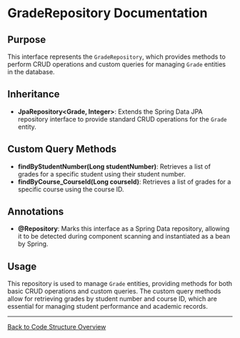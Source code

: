 # GradeRepository Documentation

## Purpose

This interface represents the `GradeRepository`, which provides methods to perform CRUD operations and custom queries for managing `Grade` entities in the database.

## Inheritance

- **JpaRepository<Grade, Integer>**: Extends the Spring Data JPA repository interface to provide standard CRUD operations for the `Grade` entity.

## Custom Query Methods

- **findByStudentNumber(Long studentNumber)**: Retrieves a list of grades for a specific student using their student number.
- **findByCourse_CourseId(Long courseId)**: Retrieves a list of grades for a specific course using the course ID.

## Annotations

- **@Repository**: Marks this interface as a Spring Data repository, allowing it to be detected during component scanning and instantiated as a bean by Spring.

## Usage

This repository is used to manage `Grade` entities, providing methods for both basic CRUD operations and custom queries. The custom query methods allow for retrieving grades by student number and course ID, which are essential for managing student performance and academic records.

---

[Back to Code Structure Overview](../../../code-structure/code-structure.md)